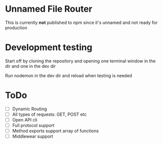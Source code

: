 # Unnamed File Router
This is currently __not__ published to npm since it's unnamed and not ready for production

# Development testing
Start off by cloning the repository and opening one terminal window in the dir and one in the dev dir

Run nodemon in the dev dir and reload when testing is needed

# ToDo
- [ ] Dynamic Routing
- [ ] All types of requests: GET, POST etc
- [ ] Open API cli
- [ ] Full protocol support
- [ ] Method exports support array of functions
- [ ] Middlewear support